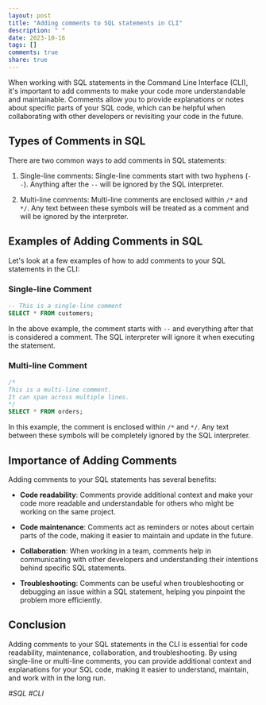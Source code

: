 ```yaml
---
layout: post
title: "Adding comments to SQL statements in CLI"
description: " "
date: 2023-10-16
tags: []
comments: true
share: true
---
```


When working with SQL statements in the Command Line Interface (CLI), it's important to add comments to make your code more understandable and maintainable. Comments allow you to provide explanations or notes about specific parts of your SQL code, which can be helpful when collaborating with other developers or revisiting your code in the future.

## Types of Comments in SQL

There are two common ways to add comments in SQL statements:

1. Single-line comments: Single-line comments start with two hyphens (`--`). Anything after the `--` will be ignored by the SQL interpreter.

2. Multi-line comments: Multi-line comments are enclosed within `/*` and `*/`. Any text between these symbols will be treated as a comment and will be ignored by the interpreter.

## Examples of Adding Comments in SQL

Let's look at a few examples of how to add comments to your SQL statements in the CLI:

### Single-line Comment

```sql
-- This is a single-line comment
SELECT * FROM customers;
```

In the above example, the comment starts with `--` and everything after that is considered a comment. The SQL interpreter will ignore it when executing the statement.

### Multi-line Comment

```sql
/*
This is a multi-line comment.
It can span across multiple lines.
*/
SELECT * FROM orders;
```

In this example, the comment is enclosed within `/*` and `*/`. Any text between these symbols will be completely ignored by the SQL interpreter.

## Importance of Adding Comments

Adding comments to your SQL statements has several benefits:

- **Code readability**: Comments provide additional context and make your code more readable and understandable for others who might be working on the same project.

- **Code maintenance**: Comments act as reminders or notes about certain parts of the code, making it easier to maintain and update in the future.

- **Collaboration**: When working in a team, comments help in communicating with other developers and understanding their intentions behind specific SQL statements.

- **Troubleshooting**: Comments can be useful when troubleshooting or debugging an issue within a SQL statement, helping you pinpoint the problem more efficiently.

## Conclusion

Adding comments to your SQL statements in the CLI is essential for code readability, maintenance, collaboration, and troubleshooting. By using single-line or multi-line comments, you can provide additional context and explanations for your SQL code, making it easier to understand, maintain, and work with in the long run.

_#SQL #CLI_
